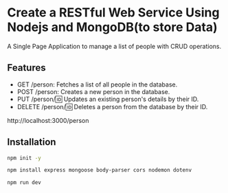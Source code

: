 
# Create a RESTful Web Service Using Nodejs and MongoDB(to store Data)

A Single Page Application to manage a list of people with CRUD operations.

## Features

- GET /person: Fetches a list of all people in the database.
- POST /person: Creates a new person in the database.
- PUT /person/:id: Updates an existing person's details by their ID.
- DELETE /person/:id: Deletes a person from the database by their ID.

http://localhost:3000/person

## Installation

```bash
npm init -y
```
```bash
npm install express mongoose body-parser cors nodemon dotenv
```

```bash
npm run dev
```
